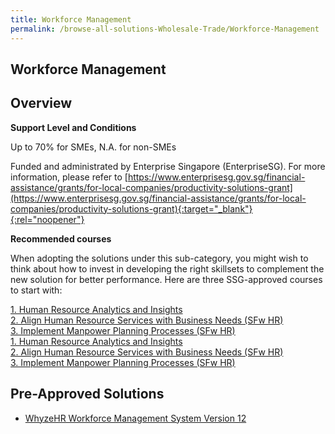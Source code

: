 ```yaml
---
title: Workforce Management
permalink: /browse-all-solutions-Wholesale-Trade/Workforce-Management
---
```


## Workforce Management
## Overview

**Support Level and Conditions**

Up to 70% for SMEs, N.A. for non-SMEs

Funded and administrated by Enterprise Singapore (EnterpriseSG). For more information, please refer to [https://www.enterprisesg.gov.sg/financial-assistance/grants/for-local-companies/productivity-solutions-grant](https://www.enterprisesg.gov.sg/financial-assistance/grants/for-local-companies/productivity-solutions-grant){:target="_blank"}{:rel="noopener"}

**Recommended courses**

When adopting the solutions under this sub-category, you might wish to think about how to invest in developing the right skillsets to complement the new solution for better performance. Here are three SSG-approved courses to start with:

<a href='https://courses.enterprisejobskills.gov.sg/Course_Internet/CourseDetail/Human-Resource-Analytics-Insights-Synchronous-elearning-2'  target='_blank' rel='noopener'>1. Human Resource Analytics and Insights</a><br>
<a href='https://courses.enterprisejobskills.gov.sg/Course_Internet/CourseDetail/Align-Human-Resource-Services-Business-Needs-SFw-HR-1'  target='_blank' rel='noopener'>2. Align Human Resource Services with Business Needs (SFw HR)</a><br>
<a href='https://courses.enterprisejobskills.gov.sg/Course_Internet/CourseDetail/Implement-Manpower-Planning-Processes-SFw-HR-1'  target='_blank' rel='noopener'>3. Implement Manpower Planning Processes (SFw HR)</a><br>
<a href='https://courses.enterprisejobskills.gov.sg/Course_Internet/CourseDetail/Human-Resource-Analytics-Insights-Synchronous-elearning-2'  target='_blank' rel='noopener'>1. Human Resource Analytics and Insights</a><br>
<a href='https://courses.enterprisejobskills.gov.sg/Course_Internet/CourseDetail/Align-Human-Resource-Services-Business-Needs-SFw-HR-1'  target='_blank' rel='noopener'>2. Align Human Resource Services with Business Needs (SFw HR)</a><br>
<a href='https://courses.enterprisejobskills.gov.sg/Course_Internet/CourseDetail/Implement-Manpower-Planning-Processes-SFw-HR-1'  target='_blank' rel='noopener'>3. Implement Manpower Planning Processes (SFw HR)</a><br>

## Pre-Approved Solutions

- <a href='/productivity-solutions-grant/solutionrepo/solution947' target='_blank'>WhyzeHR Workforce Management System Version 12</a><br>
